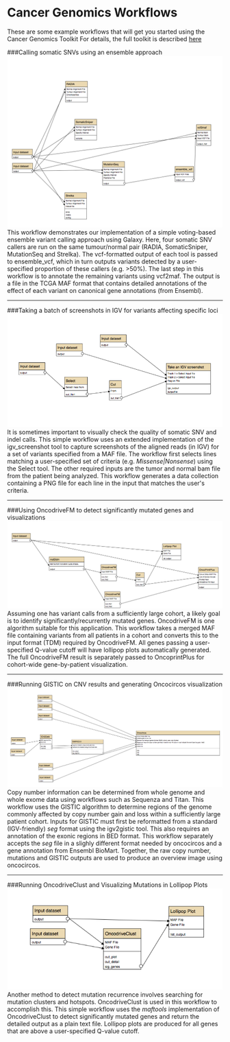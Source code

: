 # Cancer Genomics Workflows
These are some example workflows that will get you started using the Cancer Genomics Toolkit
For details, the full toolkit is described [here](http://biorxiv.org/content/early/2016/11/26/089631)

###Calling somatic SNVs using an ensemble approach
![ScreenShot](ensemble_caller_workflow.png)
This workflow demonstrates our implementation of a simple voting-based ensemble variant calling approach using Galaxy. Here, four somatic SNV callers are run on the same tumour/normal pair (RADIA, SomaticSniper, MutationSeq and Strelka). The vcf-formatted output of each tool is passed to ensemble_vcf, which in turn outputs variants detected by a user-specified proportion of these callers (e.g. >50%). The last step in this workflow is to annotate the remaining variants using vcf2maf. The output is a file in the TCGA MAF format that contains detailed annotations of the effect of each variant on canonical gene annotations (from Ensembl).

---

###Taking a batch of screenshots in IGV for variants affecting specific loci
![ScreenShot](igv_screenshot.png)
It is sometimes important to visually check the quality of somatic SNV and indel calls. This simple workflow uses an extended implementation of the igv_screenshot tool to capture screenshots of the aligned reads (in IGV) for a set of variants specified from a MAF file. The workflow first selects lines matching a user-specified set of criteria (e.g. *Missense|Nonsense*) using the Select tool. The other required inputs are the tumor and normal bam file from the patient being analyzed. This workflow generates a data collection containing a PNG file for each line in the input that matches the user's criteria.

---

###Using OncodriveFM to detect significantly mutated genes and visualizations
![ScreenShot](oncodrivefm_gene_discovery.png)
Assuming one has variant calls from a sufficiently large cohort, a likely goal is to identify significantly/recurrently mutated genes. OncodriveFM is one algorithm suitable for this application. This workflow takes a merged MAF file containing variants from all patients in a cohort and converts this to the input format (TDM) required by OncodriveFM. All genes passing a user-specified Q-value cutoff will have lollipop plots automatically generated. The full OncodriveFM result is separately passed to OncoprintPlus for cohort-wide gene-by-patient visualization.

---

###Running GISTIC on CNV results and generating Oncocircos visualization
![ScreenShot](gistic_snv_workflow.png)
Copy number information can be determined from whole genome and whole exome data using workflows such as Sequenza and Titan. This workflow uses the GISTIC algorithm to determine regions of the genome commonly affected by copy number gain and loss within a sufficiently large patient cohort. Inputs for GISTIC must first be reformatted from a standard (IGV-friendly) *seg* format using the igv2gistic tool. This also requires an annotation of the exonic regions in BED format. This workflow separately accepts the *seg* file in a slighly different format needed by oncocircos and a gene annotation from Ensembl BioMart. Together, the raw copy number, mutations and GISTIC outputs are used to produce an overview image using oncocircos. 

---

###Running OncodriveClust and Visualizing Mutations in Lollipop Plots
![ScreenShot](oncodriveclust_workflow.png)
Another method to detect mutation recurrence involves searching for mutation clusters and hotspots. OncodriveClust is used in this workflow to accomplish this. This simple workflow uses the *maftools* implementation of OncodriveClust to detect significantly mutated genes and return the detailed output as a plain text file. Lollipop plots are produced for all genes that are above a user-specified Q-value cutoff.
